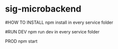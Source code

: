 # sig-microbackend

#HOW TO INSTALL
npm install in every service folder

#RUN 
DEV
npm run dev in every service folder

PROD
npm start

